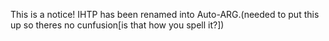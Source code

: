This is a notice! IHTP has been renamed into Auto-ARG.(needed to put this up so theres no cunfusion[is that how you spell it?])
